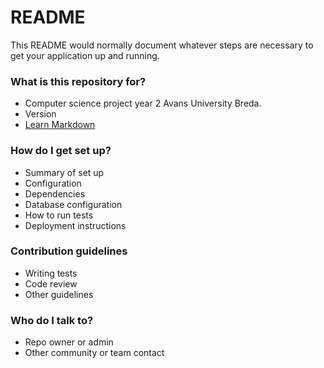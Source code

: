# README #

This README would normally document whatever steps are necessary to get your application up and running.

### What is this repository for? ###

* Computer science project year 2 Avans University Breda.
* Version
* [Learn Markdown](https://bitbucket.org/tutorials/markdowndemo)

### How do I get set up? ###

* Summary of set up
* Configuration
* Dependencies
* Database configuration
* How to run tests
* Deployment instructions

### Contribution guidelines ###

* Writing tests
* Code review
* Other guidelines

### Who do I talk to? ###

* Repo owner or admin
* Other community or team contact
